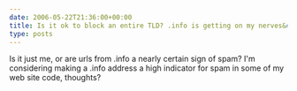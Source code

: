 ```yaml
---
date: 2006-05-22T21:36:00+00:00
title: Is it ok to block an entire TLD? .info is getting on my nerves&#8230;
type: posts
---
```

Is it just me, or are urls from .info a nearly certain sign of spam? I'm considering making a .info address a high indicator for spam in some of my web site code, thoughts?
